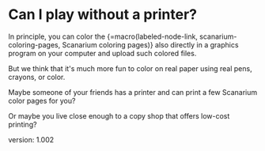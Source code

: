 # Can I play without a printer?

In principle, you can color the {=macro(labeled-node-link, scanarium-coloring-pages, Scanarium coloring pages)} also directly in a graphics program on your computer and upload such colored files.

But we think that it's much more fun to color on real paper using real pens, crayons, or color.

Maybe someone of your friends has a printer and can print a few Scanarium color pages for you?

Or maybe you live close enough to a copy shop that offers low-cost printing?


version: 1.002
